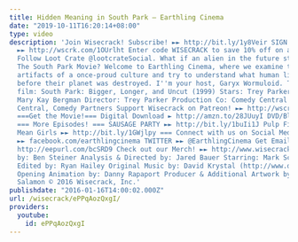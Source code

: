 ```yaml
---
title: Hidden Meaning in South Park – Earthling Cinema
date: "2019-10-11T16:20:14+08:00"
type: video
description: 'Join Wisecrack! Subscribe! ►► http://bit.ly/1y8Veir SIGN UP FOR LOOTCRATE!
  ►► http://wscrk.com/1OUrlht Enter code WISECRACK to save 10% off on any new subscription.
  Follow Loot Crate @lootcrateSocial. What if an alien in the future stumbled upon
  The South Park Movie? Welcome to Earthling Cinema, where we examine the last remaining
  artifacts of a once-proud culture and try to understand what human lives were like
  before their planet was destroyed. I''m your host, Garyx Wormuloid. This week''s
  film: South Park: Bigger, Longer, and Uncut (1999) Stars: Trey Parker, Matt Stone,
  Mary Kay Bergman Director: Trey Parker Production Co: Comedy Central Films, Comedy
  Central, Comedy Partners Support Wisecrack on Patreon! ►► http://wscrk.com/PatreonWC
  ===Get the Movie!=== Digital Download ► http://amzn.to/28JUuyI DVD/Blu-ray ► http://amzn.to/28JUAX5
  === More Episodes! === SAUSAGE PARTY ►► http://bit.ly/1buIi1J Pulp Fiction ►► http://bit.ly/18Yjbmr
  Mean Girls ►► http://bit.ly/1GWjlpy === Connect with us on Social Media! === FACEBOOK
  ►► facebook.com/earthlingcinema TWITTER ►► @EarthlingCinema Get Email Alerts ►►
  http://eepurl.com/bcSRD9 Check out our Merch! ►► http://www.wisecrack.co/store Written
  by: Ben Steiner Analysis & Directed by: Jared Bauer Starring: Mark Schroeder (https://twitter.com/mark_schroeder)
  Edited by: Ryan Hailey Original Music by: David Krystal (http://www.davidkrystalmusic.com)
  Opening Animation by: Danny Rapaport Producer & Additional Artwork by: Jacob S.
  Salamon © 2016 Wisecrack, Inc.'
publishdate: "2016-01-16T14:00:02.000Z"
url: /wisecrack/ePPqAozQxgI/
providers:
  youtube:
    id: ePPqAozQxgI
---
```

